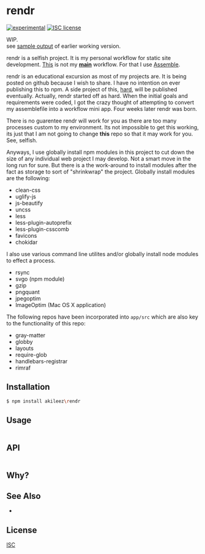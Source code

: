 # rendr
[![experimental][stability-image]][stability-url]
[![ISC license][license-img]][license-url]

WIP.  
see [sample output](https://github.com/akileez/rendr/wiki/sample-output) of earlier working version.  

rendr is a selfish project. It is my personal workflow for static site development. [This](https://github.com/akileez/rendr-demo) is not my **[main](https://github.com/akileez/assemblefile)** workflow. For that I use [Assemble](https://github.com/assemble/assemble). 

rendr is an educational excursion as most of my projects are. It is being posted on github because I wish to share. 
I have no intention on ever publishing this to npm. A side project of this, [hard](https://github.com/akileez/hard), will be published
eventually. Actually, rendr started off as hard. When the initial goals and requirements were coded, I got the crazy thought of attempting to convert my assemblefile
into a workflow mini app. Four weeks later rendr was born.

There is no guarentee rendr will work for you as there are too many processes custom to my 
environment. Its not impossible to get this working, its just that I am not
going to change **this** repo so that it may work for you. See, selfish.

Anyways, I use globally install npm modules in this project to cut down the size of any individual 
web project I may develop. Not a smart move in the long run for sure. But there is a the work-around
to install modules after the fact as storage to sort of "shrinkwrap" the project. Globally install 
modules are the following:

- clean-css
- uglify-js
- js-beautify
- uncss
- less
- less-plugin-autoprefix
- less-plugin-csscomb
- favicons
- chokidar

I also use various command line utilites and/or globally install node modules to effect a 
process.

- rsync
- svgo (npm module)
- gzip
- pngquant
- jpegoptim
- ImageOptim (Mac OS X application)

The following repos have been incorporated into `app/src` which are also key to the functionality
of this repo:

- gray-matter
- globby
- layouts
- require-glob
- handlebars-registrar
- rimraf

## Installation
```bash
$ npm install akileez\rendr
```

## Usage
```js

```

## API
```js

```

## Why?


## See Also
-

## License
[ISC](https://github.com/akileez/rendr/blob/master/LICENSE)

[stability-image]: https://img.shields.io/badge/stability-experimental-orange.svg?style=flat-square
[stability-url]: https://github.com/akileez/rendr
[license-img]: https://img.shields.io/badge/license-ISC-blue.svg?style=flat-square
[license-url]: https://github.com/akileez/rendr/blob/master/license.md
